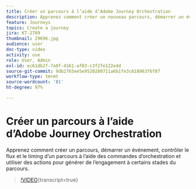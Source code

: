 ```yaml
---
title: Créer un parcours à l’aide d’Adobe Journey Orchestration
description: Apprenez comment créer un nouveau parcours, démarrer un événement, utiliser les commandes dʼorchestration pour contrôler le flux et le timing dʼun parcours, et utiliser des actions afin de générer de lʼengagement à certains stades du parcours.
feature: Journeys
topics: Create a journey
jira: KT-2789
thumbnail: 29696.jpg
audience: user
doc-type: video
activity: use
role: User, Admin
exl-id: ec61db2f-7a0f-4161-af03-c3f2fe122e4d
source-git-commit: 9db2765ee5e9520280711a6b1fe3c618963f6f87
workflow-type: tm+mt
source-wordcount: '81'
ht-degree: 97%

---
```



# Créer un parcours à l’aide d’Adobe Journey Orchestration

Apprenez comment créer un parcours, démarrer un événement, contrôler le flux et le timing dʼun parcours à l’aide des commandes dʼorchestration et utiliser des actions pour générer de l’engagement à certains stades du parcours.

>[!VIDEO](https://video.tv.adobe.com/v/29696?learn=on){transcript=true}

